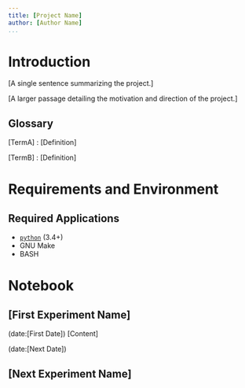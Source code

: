 ```yaml
---
title: [Project Name]
author: [Author Name]
...
```


# Introduction #
[A single sentence summarizing the project.]

[A larger passage detailing the motivation and direction of the project.]

## Glossary ##

[TermA]
:   [Definition]

[TermB]
:   [Definition]

# Requirements and Environment #
## Required Applications ##
-  [`python`](http://www.python.org/) (3.4+)
-  GNU Make
-  BASH

# Notebook #
## [First Experiment Name] ##
(date:[First Date])
[Content]

(date:[Next Date])

## [Next Experiment Name] ##
